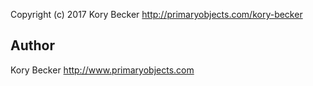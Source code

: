 
Copyright (c) 2017 Kory Becker http://primaryobjects.com/kory-becker

## Author

Kory Becker
http://www.primaryobjects.com
